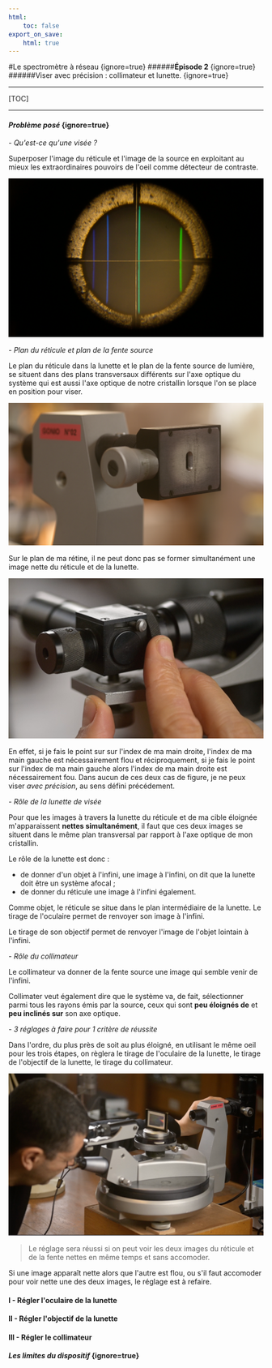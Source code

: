 ```yaml
---
html:
    toc: false
export_on_save:
    html: true
---
```


#Le spectromètre à réseau {ignore=true}
######**Épisode 2** {ignore=true}
######Viser avec précision : collimateur et lunette. {ignore=true}
___
[TOC]

___

#### _Problème posé_ {ignore=true}

_- Qu'est-ce qu'une visée ?_

Superposer l'image du réticule et l'image de la source en exploitant au mieux les extraordinaires pouvoirs de l'oeil comme détecteur de contraste.

![visée](/images_gonio_E01/spectro_9.png)

_- Plan du réticule et plan de la fente source_

Le plan du réticule dans la lunette et le plan de la fente source de lumière, se situent dans des plans transversaux différents sur l'axe optique du système qui est aussi l'axe optique de notre cristallin lorsque l'on se place en position pour viser.

![plan de la fente](/images_gonio_E01/spectro_10.png)

Sur le plan de ma rétine, il ne peut donc pas se former simultanément une image nette du réticule et de la lunette.

![plan du réticule](/images_gonio_E01/spectro_11.png)

En effet, si je fais le point sur sur l'index de ma main droite, l'index de ma main gauche est nécessairement flou et réciproquement, si je fais le point sur l'index de ma main gauche alors l'index de ma main droite est nécessairement fou. Dans aucun de ces deux cas de figure, je ne peux viser _avec précision_, au sens défini précédement. 

_- Rôle de la lunette de visée_

Pour que les images à travers la lunette du réticule et de ma cible éloignée m'apparaissent **nettes simultanément**, il faut que ces deux images se situent dans le même plan transversal par rapport à l'axe optique de mon cristallin.

Le rôle de la lunette est donc :
- de donner d'un objet à l'infini, une image à l'infini, on dit que la lunette doit être un système afocal ;
- de donner du réticule une image à l'infini également.

Comme objet, le réticule se situe dans le plan intermédiaire de la lunette. Le tirage de l'oculaire permet de renvoyer son image à l'infini.  

Le tirage de son objectif permet de renvoyer l'image de l'objet lointain à l'infini.

_- Rôle du collimateur_

Le collimateur va donner de la fente source une image qui semble venir de l'infini. 

Collimater veut également dire que le système va, de fait, sélectionner parmi tous les rayons émis par la source, ceux qui sont **peu éloignés de** et **peu inclinés sur** son axe optique.
    
_- 3 réglages à faire pour 1 critère de réussite_

Dans l'ordre, du plus près de soit au plus éloigné, en utilisant le même oeil pour les trois étapes, on règlera le tirage de l'oculaire de la lunette, le tirage de l'objectif de la lunette, le tirage du collimateur.

![réglage optique](/images_gonio_E01/spectro_12.png)

>Le réglage sera réussi si on peut voir les deux images du réticule et de la fente  nettes en même temps et sans accomoder.

Si une image apparaît nette alors que l'autre est flou, ou s'il faut accomoder pour voir nette une des deux images, le réglage est à refaire.


#### I - Régler l'oculaire de la lunette

#### II - Régler l'objectif de la lunette

#### III - Régler le collimateur

#### _Les limites du dispositif_ {ignore=true}






